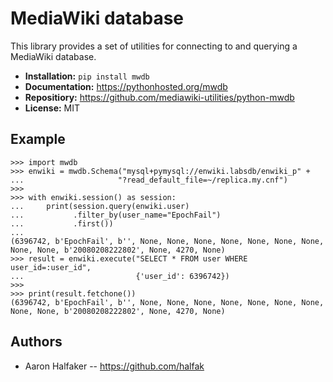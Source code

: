 # MediaWiki database

This library provides a set of utilities for connecting to and querying a
MediaWiki database.

* **Installation:** ``pip install mwdb``
* **Documentation:** https://pythonhosted.org/mwdb
* **Repositiory:** https://github.com/mediawiki-utilities/python-mwdb
* **License:** MIT

## Example

    >>> import mwdb
    >>> enwiki = mwdb.Schema("mysql+pymysql://enwiki.labsdb/enwiki_p" +
    ...                     "?read_default_file=~/replica.my.cnf")
    >>>
    >>> with enwiki.session() as session:
    ...     print(session.query(enwiki.user)
    ...           .filter_by(user_name="EpochFail")
    ...           .first())
    ...
    (6396742, b'EpochFail', b'', None, None, None, None, None, None, None,
    None, None, b'20080208222802', None, 4270, None)
    >>> result = enwiki.execute("SELECT * FROM user WHERE user_id=:user_id",
    ...                         {'user_id': 6396742})
    >>>
    >>> print(result.fetchone())
    (6396742, b'EpochFail', b'', None, None, None, None, None, None, None,
    None, None, b'20080208222802', None, 4270, None)

## Authors
* Aaron Halfaker -- https://github.com/halfak

